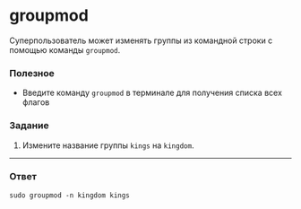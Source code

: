 # groupmod

Суперпользователь может изменять группы из командной строки с помощью команды `groupmod`.

### Полезное

- Введите команду `groupmod` в терминале для получения списка всех флагов

### Задание

1. Измените название группы `kings` на `kingdom`.

---

### Ответ

```
sudo groupmod -n kingdom kings
```